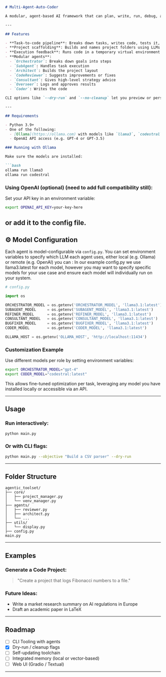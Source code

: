 ```markdown
# Multi-Agent-Auto-Coder

A modular, agent-based AI framework that can plan, write, run, debug, and improve code automatically — or even tackle non-coding tasks. It was originally built to work with local LLMs using [Ollama](https://ollama.com), but can also use cloud-based models like OpenAI’s.

---

## Features

- **Task-to-code pipeline**: Breaks down tasks, writes code, tests it, and fixes problems in a loop
- **Project scaffolding**: Builds and names project folders using LLMs
- **Execution feedback**: Runs code in a temporary virtual environment and tries to correct errors automatically
- **Modular agents**:
  - `Orchestrator`: Breaks down goals into steps
  - `SubAgent`: Handles task execution
  - `Architect`: Builds the project layout
  - `CodeReviewer`: Suggests improvements or fixes
  - `Consultant`: Gives high-level strategy advice
  - `Overseer`: Logs and approves results
  - `Coder`: Writes the code

CLI options like `--dry-run` and `--no-cleanup` let you preview or persist results.

---

## Requirements

- Python 3.9+
- One of the following:
  - [Ollama](https://ollama.com) with models like `llama3`, `codestral`, etc.
  - OpenAI API access (e.g. GPT-4 or GPT-3.5)

### Running with Ollama

Make sure the models are installed:

```bash
ollama run llama3
ollama run codestral
```

### Using OpenAI (optional) (need to add full compatibility still):

Set your API key in an environment variable:

```bash
export OPENAI_API_KEY=your-key-here
```
or add it to the config file.
---

## ⚙️ Model Configuration

Each agent is model-configurable via `config.py`. You can set environment variables to specify which LLM each agent uses, either local (e.g. Ollama) or remote (e.g. OpenAI) you can :
In our example config.py we use llama3.latest for each model, however you may want to specify specific models for your use case and ensure each model will individually run on your system. 
```python
# config.py

import os

ORCHESTRATOR_MODEL = os.getenv('ORCHESTRATOR_MODEL', 'llama3.1:latest')
SUBAGENT_MODEL     = os.getenv('SUBAGENT_MODEL', 'llama3.1:latest')
REFINER_MODEL      = os.getenv('REFINER_MODEL', 'llama3.1:latest')
CONSULTANT_MODEL   = os.getenv('CONSULTANT_MODEL', 'llama3.1:latest')
BUGFIXER_MODEL     = os.getenv('BUGFIXER_MODEL', 'llama3.1:latest')
CODER_MODEL        = os.getenv('CODER_MODEL', 'llama3.1:latest')

OLLAMA_HOST = os.getenv('OLLAMA_HOST', 'http://localhost:11434')
```

### Customization Example

Use different models per role by setting environment variables:

```bash
export ORCHESTRATOR_MODEL="gpt-4"
export CODER_MODEL="codestral:latest"
```

This allows fine-tuned optimization per task, leveraging any model you have installed locally or accessible via an API.

---

## Usage

### Run interactively:

```bash
python main.py
```

### Or with CLI flags:

```bash
python main.py --objective "Build a CSV parser" --dry-run
```

---

## Folder Structure

```
agentic_toolset/
├── core/
│   ├── project_manager.py
│   └── venv_manager.py
├── agents/
│   ├── reviewer.py
│   ├── architect.py
│   └── ...
├── utils/
│   └── display.py
├── config.py
main.py
```

---

## Examples

### Generate a Code Project:

> "Create a project that logs Fibonacci numbers to a file."

### Future Ideas:

- Write a market research summary on AI regulations in Europe
- Draft an academic paper in LaTeX

---

## Roadmap

- [ ] CLI Tooling with agents
- [x] Dry-run / cleanup flags
- [ ] Self-updating toolchain
- [ ] Integrated memory (local or vector-based)
- [ ] Web UI (Gradio / Textual)

---
```

